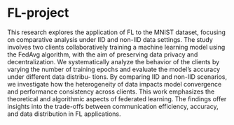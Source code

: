 # FL-project
This research explores the application of FL to the MNIST dataset, focusing on comparative
analysis under IID and non-IID data settings. The study involves two clients collaboratively
training a machine learning model using the FedAvg algorithm, with the aim of preserving data
privacy and decentralization. We systematically analyze the behavior of the clients by varying
the number of training epochs and evaluate the model’s accuracy under different data distribu-
tions. By comparing IID and non-IID scenarios, we investigate how the heterogeneity of data
impacts model convergence and performance consistency across clients. This work emphasizes
the theoretical and algorithmic aspects of federated learning. The findings offer insights into the
trade-offs between communication efficiency, accuracy, and data distribution in FL applications.
